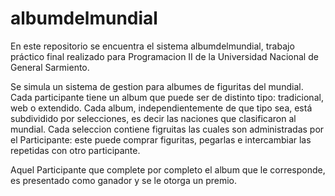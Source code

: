 # albumdelmundial
En este repositorio se encuentra el sistema albumdelmundial, trabajo práctico final realizado para Programacion II de la Universidad Nacional de General Sarmiento.

Se simula un sistema de gestion para albumes de figuritas del mundial. Cada participante tiene un album que puede ser de distinto tipo: tradicional, web o extendido.
Cada album, independientemente de que tipo sea, está subdividido por selecciones, es decir las naciones que clasificaron al mundial. Cada seleccion contiene figruitas
las cuales son administradas por el Participante: este puede comprar figuritas, pegarlas e intercambiar las repetidas con otro participante. 

Aquel Participante que complete por completo el album que le corresponde, es presentado como ganador y se le otorga un premio.
